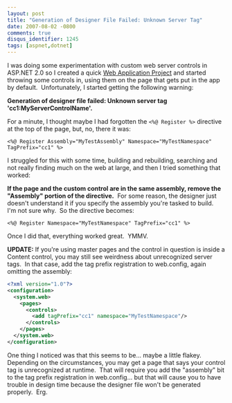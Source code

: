 ```yaml
---
layout: post
title: "Generation of Designer File Failed: Unknown Server Tag"
date: 2007-08-02 -0800
comments: true
disqus_identifier: 1245
tags: [aspnet,dotnet]
---
```

I was doing some experimentation with custom web server controls in
ASP.NET 2.0 so I created a quick [Web Application
Project](http://msdn2.microsoft.com/en-us/asp.net/aa336618.aspx) and
started throwing some controls in, using them on the page that gets put
in the app by default.  Unfortunately, I started getting the following
warning:

**Generation of designer file failed: Unknown server tag
'cc1:MyServerControlName'.**

For a minute, I thought maybe I had forgotten the `<%@ Register %>`
directive at the top of the page, but, no, there it was:

`<%@ Register Assembly="MyTestAssembly" Namespace="MyTestNamespace" TagPrefix="cc1" %>`

I struggled for this with some time, building and rebuilding, searching
and not really finding much on the web at large, and then I tried
something that worked:

**If the page and the custom control are in the same assembly, remove
the "Assembly" portion of the directive.**  For some reason, the
designer just doesn't understand it if you specify the assembly you're
tasked to build.  I'm not sure why.  So the directive becomes:

`<%@ Register Namespace="MyTestNamespace" TagPrefix="cc1" %>`

Once I did that, everything worked great.  YMMV.

**UPDATE:** If you're using master pages and the control in question is
inside a Content control, you may still see weirdness about unrecognized
server tags.  In that case, add the tag prefix registration to
web.config, again omitting the assembly:

```xml
<?xml version="1.0"?>
<configuration>
  <system.web>
    <pages>
      <controls>
        <add tagPrefix="cc1" namespace="MyTestNamespace"/>
      </controls>
    </pages>
  </system.web>
</configuration>
```

One thing I noticed was that this seems to be... maybe a little flakey.
Depending on the circumstances, you may get a page that says your
control tag is unrecognized at runtime.  That will require you add the
"assembly" bit to the tag prefix registration in web.config... but that
will cause you to have trouble in design time because the designer file
won't be generated properly.  Erg.
